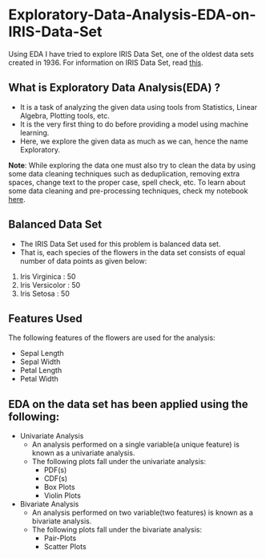 # Exploratory-Data-Analysis-EDA-on-IRIS-Data-Set
Using EDA I have tried to explore IRIS Data Set, one of the oldest data sets created in 1936.
For information on IRIS Data Set, read [this](https://en.wikipedia.org/wiki/Iris_flower_data_set).

## What is Exploratory Data Analysis(EDA) ?
- It is a task of analyzing the given data using tools from Statistics, Linear Algebra, Plotting tools, etc.
- It is the very first thing to do before providing a model using machine learning.
- Here, we explore the given data as much as we can, hence the name Exploratory.

**Note**: While exploring the data one must also try to clean the data by using some data cleaning techniques such as deduplication, removing extra spaces, change text to the proper case, spell check, etc. To learn about some data cleaning and pre-processing techniques, check my notebook [here](https://github.com/deveshSingh06/Natural-Language-Processing/blob/master/2.%20Text%20Pre-Processing.ipynb).
## Balanced Data Set
- The IRIS Data Set used for this problem is balanced data set.
- That is, each species of the flowers in the data set consists of equal number of data points as given below:
1. Iris Virginica  :  50
2. Iris Versicolor :  50
3. Iris Setosa     :  50

## Features Used
The following features of the flowers are used for the analysis:
- Sepal Length
- Sepal Width
- Petal Length
- Petal Width
## EDA on the data set has been applied using the following:
- Univariate Analysis
  - An analysis performed on a single variable(a unique feature) is known as a univariate analysis.
  - The following plots fall under the univariate analysis:
    - PDF(s)
    - CDF(s)
    - Box Plots
    - Violin Plots
- Bivariate Analysis
  - An analysis performed on two variable(two features) is known as a bivariate analysis.
  - The following plots fall under the bivariate analysis:
    - Pair-Plots
    - Scatter Plots
